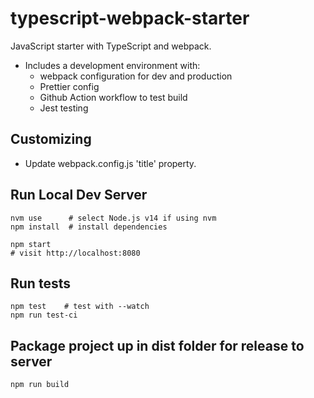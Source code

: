 # typescript-webpack-starter

JavaScript starter with TypeScript and webpack.

* Includes a development environment with:
  * webpack configuration for dev and production
  * Prettier config
  * Github Action workflow to test build
  * Jest testing

## Customizing

* Update webpack.config.js 'title' property.

## Run Local Dev Server

    nvm use      # select Node.js v14 if using nvm
    npm install  # install dependencies

    npm start
    # visit http://localhost:8080

## Run tests

    npm test    # test with --watch
    npm run test-ci

## Package project up in dist folder for release to server

    npm run build
